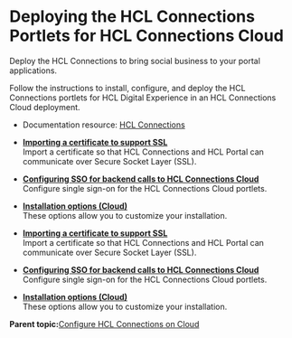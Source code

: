 # Deploying the HCL Connections Portlets for HCL Connections Cloud

Deploy the HCL Connections to bring social business to your portal applications.

Follow the instructions to install, configure, and deploy the HCL Connections portlets for HCL Digital Experience in an HCL Connections Cloud deployment.

-   Documentation resource: [HCL Connections](https://www.hcltechsw.com/wps/portal/products/connections)

-   **[Importing a certificate to support SSL](../connect/t_connections_portlets_import_cert.md)**  
Import a certificate so that HCL Connections and HCL Portal can communicate over Secure Socket Layer \(SSL\).
-   **[Configuring SSO for backend calls to HCL Connections Cloud](../connect/t_connections_portlets_cloud_sso_config.md)**  
Configure single sign-on for the HCL Connections Cloud portlets.
-   **[Installation options \(Cloud\)](../connect/r_connections_portlets_install_options_cc.md)**  
These options allow you to customize your installation.
-   **[Importing a certificate to support SSL](../connect/t_connections_portlets_import_cert.md)**  
Import a certificate so that HCL Connections and HCL Portal can communicate over Secure Socket Layer \(SSL\).
-   **[Configuring SSO for backend calls to HCL Connections Cloud](../connect/t_connections_portlets_cloud_sso_config.md)**  
Configure single sign-on for the HCL Connections Cloud portlets.
-   **[Installation options \(Cloud\)](../connect/r_connections_portlets_install_options_cc.md)**  
These options allow you to customize your installation.

**Parent topic:**[Configure HCL Connections on Cloud](../connect/connections_portlets_overview_cc.md)


